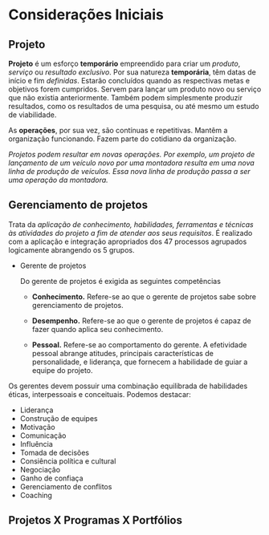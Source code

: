 # Considerações Iniciais

## Projeto

**Projeto** é um esforço **temporário** empreendido para criar um _produto_, _serviço_ ou _resultado exclusivo_.
Por sua natureza **temporária**, têm datas de início e fim _definidas_.
Estarão concluídos quando as respectivas metas e objetivos forem cumpridos.
Servem para lançar um produto novo ou serviço que não existia anteriormente.
Também podem simplesmente produzir resultados, como os resultados de uma pesquisa, ou até mesmo um estudo de viabilidade.

As **operações**, por sua vez, são contínuas e repetitivas.
Mantêm a organização funcionando.
Fazem parte do cotidiano da organização.

_Projetos podem resultar em novas operações.
Por exemplo, um projeto de lançamento de um veículo novo por uma montadora resulta em uma nova linha de produção de veículos.
Essa nova linha de produção passa a ser uma operação da montadora._

## Gerenciamento de projetos

Trata da _aplicação de conhecimento, habilidades, ferramentas e técnicas às atividades do projeto a fim de atender aos seus requisitos_.
É realizado com a aplicação e integração apropriados dos 47 processos agrupados logicamente abrangendo os 5 grupos.

* Gerente de projetos
    
    Do gerente de projetos é exigida as seguintes competências
    * **Conhecimento.**
        Refere-se ao que o gerente de projetos sabe sobre gerenciamento de projetos.

    * **Desempenho.**
        Refere-se ao que o gerente de projetos é capaz de fazer quando aplica seu conhecimento.
    
    * **Pessoal.**
        Refere-se ao comportamento do gerente.
        A efetividade pessoal  abrange atitudes, principais características de personalidade, e liderança, que fornecem a habilidade de guiar a equipe do projeto.

Os gerentes devem possuir uma combinação equilibrada de habilidades éticas, interpessoais e conceituais.
Podemos destacar:

* Liderança
* Construção de equipes
* Motivação
* Comunicação
* Influência
* Tomada de decisões
* Consiência política e cultural
* Negociação
* Ganho de confiaça
* Gerenciamento de conflitos
* Coaching

## Projetos X Programas X Portfólios
